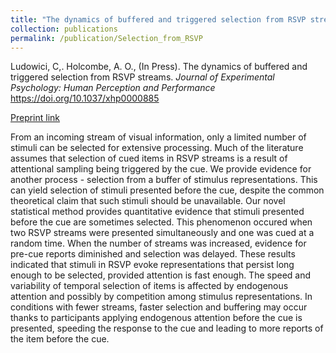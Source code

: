 ```yaml
---
title: "The dynamics of buffered and triggered selection from RSVP streams"
collection: publications
permalink: /publication/Selection_from_RSVP
---
```


Ludowici, C,. Holcombe, A. O., (In Press). The dynamics of buffered and triggered selection from RSVP streams. *Journal of Experimental Psychology: Human Perception and Performance​* https://doi.org/10.1037/xhp0000885

[Preprint link](https://psyarxiv.com/ar72n)

From an incoming stream of visual information, only a limited number of stimuli can be selected for extensive processing. Much of the literature assumes that selection of cued items in RSVP streams is a result of attentional sampling being triggered by the cue. We provide evidence for another process - selection from a buffer of stimulus representations. This can yield selection of stimuli presented before the cue, despite the common theoretical claim that such stimuli should be unavailable. Our novel statistical method provides quantitative evidence that stimuli presented before the cue are sometimes selected. This phenomenon occured when two RSVP streams were presented simultaneously and one was cued at a random time. When the number of streams was increased, evidence for pre-cue reports diminished and selection was delayed. These results indicated that stimuli in RSVP evoke representations that persist long enough to be selected, provided attention is fast enough. The speed and variability of temporal selection of items is affected by endogenous attention and possibly by competition among stimulus representations. In conditions with fewer streams, faster selection and buffering may occur thanks to participants applying endogenous attention before the cue is presented, speeding the response to the cue and leading to more reports of the item before the cue.
